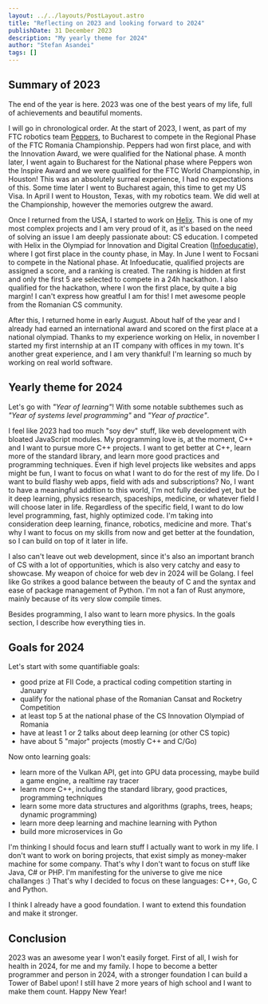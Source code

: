 ```yaml
---
layout: ../../layouts/PostLayout.astro
title: "Reflecting on 2023 and looking forward to 2024"
publishDate: 31 December 2023
description: "My yearly theme for 2024"
author: "Stefan Asandei"
tags: []
---
```


## Summary of 2023

The end of the year is here. 2023 was one of the best years of my life, full of achievements and beautiful moments. 

I will go in chronological order. At the start of 2023, I went, as part of my FTC robotics team [Peppers](https://peppers-robotics.ro), to Bucharest to compete in the Regional Phase of the FTC Romania Championship. Peppers had won first place, and with the Innovation Award, we were qualified for the National phase. A month later, I went again to Bucharest for the National phase where Peppers won the Inspire Award and we were qualified for the FTC World Championship, in Houston! This was an absolutely surreal experience, I had no expectations of this. Some time later I went to Bucharest again, this time to get my US Visa. In April I went to Houston, Texas, with my robotics team. We did well at the Championship, however the memories outgrew the award.

Once I returned from the USA, I started to work on [Helix](https://github.com/helixstudio/helix). This is one of my most complex projects and I am very proud of it, as it's based on the need of solving an issue I am deeply passionate about: CS education. I competed with Helix in the Olympiad for Innovation and Digital Creation ([Infoeducatie](https://infoeducatie.ro)), where I got first place in the county phase, in May. In June I went to Focsani to compete in the National phase. At Infoeducatie, qualified projects are assigned a score, and a ranking is created. The ranking is hidden at first and only the first 5 are selected to compete in a 24h hackathon. I also qualified for the hackathon, where I won the first place, by quite a big margin! I can't express how greatful I am for this! I met awesome people from the Romanian CS community.

After this, I returned home in early August. About half of the year and I already had earned an international award and scored on the first place at a national olympiad. Thanks to my experience working on Helix, in november I started my first internship at an IT company with offices in my town. It's another great experience, and I am very thankful! I'm learning so much by working on real world software.

## Yearly theme for 2024

Let's go with *"Year of learning"*! With some notable subthemes such as *"Year of systems level programming"* and *"Year of practice"*.

I feel like 2023 had too much "soy dev" stuff, like web development with bloated JavaScript modules. My programming love is, at the moment, C++ and I want to pursue more C++ projects. I want to get better at C++, learn more of the standard library, and learn more good practices and programming techniques. Even if high level projects like websites and apps might be fun, I want to focus on what I want to do for the rest of my life. Do I want to build flashy web apps, field with ads and subscriptions? No, I want to have a meaningful addition to this world, I'm not fully decided yet, but be it deep learning, physics research, spaceships, medicine, or whatever field I will choose later in life. Regardless of the specific field, I want to do low level programming, fast, highly optimized code. I'm taking into consideration deep learning, finance, robotics, medicine and more. That's why I want to focus on my skills from now and get better at the foundation, so I can build on top of it later in life.

I also can't leave out web development, since it's also an important branch of CS with a lot of opportunities, which is also very catchy and easy to showcase. My weapon of choice for web dev in 2024 will be Golang. I feel like Go strikes a good balance between the beauty of C and the syntax and ease of package management of Python. I'm not a fan of Rust anymore, mainly because of its very slow compile times.

Besides programming, I also want to learn more physics. In the goals section, I describe how everything ties in.

## Goals for 2024

Let's start with some quantifiable goals:
 - good prize at FII Code, a practical coding competition starting in January
 - qualify for the national phase of the Romanian Cansat and Rocketry Competition
 - at least top 5 at the national phase of the CS Innovation Olympiad of Romania
 - have at least 1 or 2 talks about deep learning (or other CS topic)
 - have about 5 "major" projects (mostly C++ and C/Go) 

Now onto learning goals:
 - learn more of the Vulkan API, get into GPU data processing, maybe build a game engine, a realtime ray tracer
 - learn more C++, including the standard library, good practices, programming techniques
 - learn some more data structures and algorithms (graphs, trees, heaps; dynamic programming)
 - learn more deep learning and machine learning with Python
 - build more microservices in Go

I'm thinking I should focus and learn stuff I actually want to work in my life. I don't want to work on boring projects, that exist simply as money-maker machine for some company. That's why I don't want to focus on stuff like Java, C# or PHP. I'm manifesting for the universe to give me nice challanges :) That's why I decided to focus on these languages: C++, Go, C and Python.

I think I already have a good foundation. I want to extend this foundation and make it stronger.

## Conclusion

2023 was an awesome year I won't easily forget. First of all, I wish for health in 2024, for me and my family. I hope to become a better programmer and person in 2024, with a stronger foundation I can build a Tower of Babel upon! I still have 2 more years of high school and I want to make them count. Happy New Year!
